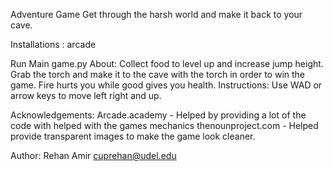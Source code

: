 Adventure Game
Get through the harsh world and make it back to your cave.

Installations :
arcade

Run Main game.py
About:
Collect food to level up and increase jump height.
Grab the torch and make it to the cave with the torch in order to win the game.
Fire hurts you while good gives you health.
Instructions:
Use WAD or arrow keys to move left right and up.

Acknowledgements:
Arcade.academy - Helped by providing a lot of the code with helped with
the games mechanics
thenounproject.com - Helped provide transparent images to make the game look
cleaner.

Author:
Rehan Amir
cuprehan@udel.edu